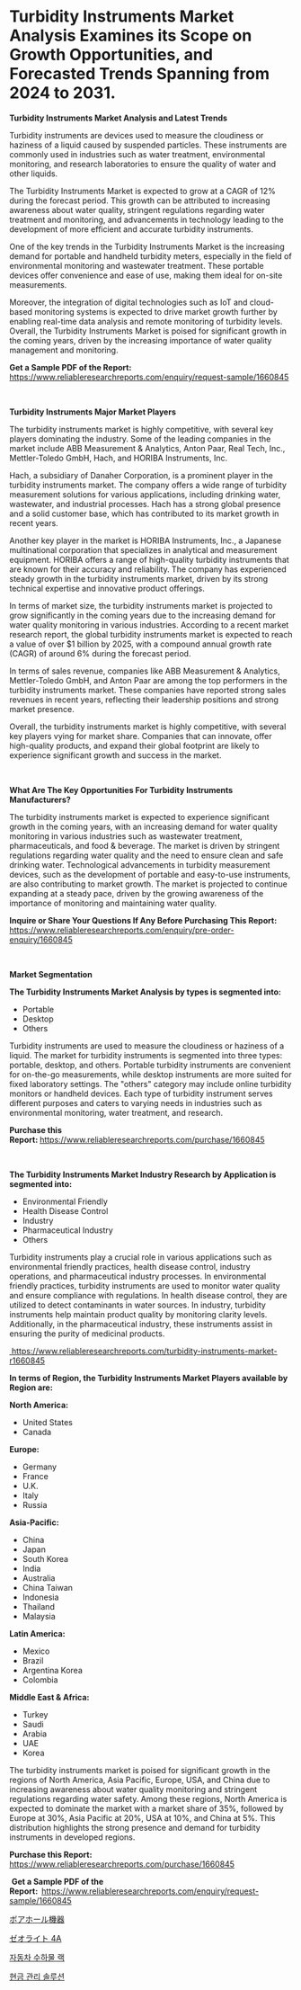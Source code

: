 <p><h1>Turbidity Instruments Market Analysis Examines its Scope on Growth Opportunities, and Forecasted Trends Spanning from 2024 to 2031.</h1></p><p><strong>Turbidity Instruments Market Analysis and Latest Trends</strong></p>
<p><p>Turbidity instruments are devices used to measure the cloudiness or haziness of a liquid caused by suspended particles. These instruments are commonly used in industries such as water treatment, environmental monitoring, and research laboratories to ensure the quality of water and other liquids.</p><p>The Turbidity Instruments Market is expected to grow at a CAGR of 12% during the forecast period. This growth can be attributed to increasing awareness about water quality, stringent regulations regarding water treatment and monitoring, and advancements in technology leading to the development of more efficient and accurate turbidity instruments.</p><p>One of the key trends in the Turbidity Instruments Market is the increasing demand for portable and handheld turbidity meters, especially in the field of environmental monitoring and wastewater treatment. These portable devices offer convenience and ease of use, making them ideal for on-site measurements.</p><p>Moreover, the integration of digital technologies such as IoT and cloud-based monitoring systems is expected to drive market growth further by enabling real-time data analysis and remote monitoring of turbidity levels. Overall, the Turbidity Instruments Market is poised for significant growth in the coming years, driven by the increasing importance of water quality management and monitoring.</p></p>
<p><strong>Get a Sample PDF of the Report:&nbsp;</strong> <a href="https://www.reliableresearchreports.com/enquiry/request-sample/1660845">https://www.reliableresearchreports.com/enquiry/request-sample/1660845</a></p>
<p>&nbsp;</p>
<p><strong>Turbidity Instruments Major Market Players</strong></p>
<p><p>The turbidity instruments market is highly competitive, with several key players dominating the industry. Some of the leading companies in the market include ABB Measurement & Analytics, Anton Paar, Real Tech, Inc., Mettler-Toledo GmbH, Hach, and HORIBA Instruments, Inc.</p><p>Hach, a subsidiary of Danaher Corporation, is a prominent player in the turbidity instruments market. The company offers a wide range of turbidity measurement solutions for various applications, including drinking water, wastewater, and industrial processes. Hach has a strong global presence and a solid customer base, which has contributed to its market growth in recent years.</p><p>Another key player in the market is HORIBA Instruments, Inc., a Japanese multinational corporation that specializes in analytical and measurement equipment. HORIBA offers a range of high-quality turbidity instruments that are known for their accuracy and reliability. The company has experienced steady growth in the turbidity instruments market, driven by its strong technical expertise and innovative product offerings.</p><p>In terms of market size, the turbidity instruments market is projected to grow significantly in the coming years due to the increasing demand for water quality monitoring in various industries. According to a recent market research report, the global turbidity instruments market is expected to reach a value of over $1 billion by 2025, with a compound annual growth rate (CAGR) of around 6% during the forecast period.</p><p>In terms of sales revenue, companies like ABB Measurement & Analytics, Mettler-Toledo GmbH, and Anton Paar are among the top performers in the turbidity instruments market. These companies have reported strong sales revenues in recent years, reflecting their leadership positions and strong market presence.</p><p>Overall, the turbidity instruments market is highly competitive, with several key players vying for market share. Companies that can innovate, offer high-quality products, and expand their global footprint are likely to experience significant growth and success in the market.</p></p>
<p>&nbsp;</p>
<p><strong>What Are The Key Opportunities For Turbidity Instruments Manufacturers?</strong></p>
<p><p>The turbidity instruments market is expected to experience significant growth in the coming years, with an increasing demand for water quality monitoring in various industries such as wastewater treatment, pharmaceuticals, and food & beverage. The market is driven by stringent regulations regarding water quality and the need to ensure clean and safe drinking water. Technological advancements in turbidity measurement devices, such as the development of portable and easy-to-use instruments, are also contributing to market growth. The market is projected to continue expanding at a steady pace, driven by the growing awareness of the importance of monitoring and maintaining water quality.</p></p>
<p><strong>Inquire or Share Your Questions If Any Before Purchasing This Report:</strong> <a href="https://www.reliableresearchreports.com/enquiry/pre-order-enquiry/1660845">https://www.reliableresearchreports.com/enquiry/pre-order-enquiry/1660845</a></p>
<p>&nbsp;</p>
<p><strong>Market Segmentation</strong></p>
<p><strong>The Turbidity Instruments Market Analysis by types is segmented into:</strong></p>
<p><ul><li>Portable</li><li>Desktop</li><li>Others</li></ul></p>
<p><p>Turbidity instruments are used to measure the cloudiness or haziness of a liquid. The market for turbidity instruments is segmented into three types: portable, desktop, and others. Portable turbidity instruments are convenient for on-the-go measurements, while desktop instruments are more suited for fixed laboratory settings. The "others" category may include online turbidity monitors or handheld devices. Each type of turbidity instrument serves different purposes and caters to varying needs in industries such as environmental monitoring, water treatment, and research.</p></p>
<p><strong>Purchase this Report:&nbsp;</strong><a href="https://www.reliableresearchreports.com/purchase/1660845">https://www.reliableresearchreports.com/purchase/1660845</a></p>
<p>&nbsp;</p>
<p><strong>The Turbidity Instruments Market Industry Research by Application is segmented into:</strong></p>
<p><ul><li>Environmental Friendly</li><li>Health Disease Control</li><li>Industry</li><li>Pharmaceutical Industry</li><li>Others</li></ul></p>
<p><p>Turbidity instruments play a crucial role in various applications such as environmental friendly practices, health disease control, industry operations, and pharmaceutical industry processes. In environmental friendly practices, turbidity instruments are used to monitor water quality and ensure compliance with regulations. In health disease control, they are utilized to detect contaminants in water sources. In industry, turbidity instruments help maintain product quality by monitoring clarity levels. Additionally, in the pharmaceutical industry, these instruments assist in ensuring the purity of medicinal products.</p></p>
<p><a href="https://www.reliableresearchreports.com/turbidity-instruments-market-r1660845">&nbsp;https://www.reliableresearchreports.com/turbidity-instruments-market-r1660845</a></p>
<p><strong>In terms of Region, the Turbidity Instruments Market Players available by Region are:</strong></p>
<p>
    <p> <strong> North America: </strong>
        <ul>
            <li>United States</li>
            <li>Canada</li>
        </ul>
        </p> 
    <p> <strong> Europe: </strong>
        <ul>
            <li>Germany</li>
            <li>France</li>
            <li>U.K.</li>
            <li>Italy</li>
            <li>Russia</li>
        </ul>
        </p> 
    <p> <strong> Asia-Pacific: </strong>
        <ul>
            <li>China</li>
            <li>Japan</li>
            <li>South Korea</li>
            <li>India</li>
            <li>Australia</li>
            <li>China Taiwan</li>
            <li>Indonesia</li>
            <li>Thailand</li>
            <li>Malaysia</li>
        </ul>
        </p> 
    <p> <strong> Latin America: </strong>
        <ul>
            <li>Mexico</li>
            <li>Brazil</li>
            <li>Argentina Korea</li>
            <li>Colombia</li>
        </ul>
        </p> 
    <p> <strong> Middle East & Africa: </strong>
        <ul>
            <li>Turkey</li>
            <li>Saudi</li>
            <li>Arabia</li>
            <li>UAE</li>
            <li>Korea</li>
        </ul>
    </p>
    </p>
<p><p>The turbidity instruments market is poised for significant growth in the regions of North America, Asia Pacific, Europe, USA, and China due to increasing awareness about water quality monitoring and stringent regulations regarding water safety. Among these regions, North America is expected to dominate the market with a market share of 35%, followed by Europe at 30%, Asia Pacific at 20%, USA at 10%, and China at 5%. This distribution highlights the strong presence and demand for turbidity instruments in developed regions.</p></p>
<p><strong>Purchase this Report: </strong><a href="https://www.reliableresearchreports.com/purchase/1660845">https://www.reliableresearchreports.com/purchase/1660845</a></p>
<p>&nbsp;<strong>Get a Sample PDF of the Report:&nbsp;&nbsp;</strong><a href="https://www.reliableresearchreports.com/enquiry/request-sample/1660845">https://www.reliableresearchreports.com/enquiry/request-sample/1660845</a></p>
<p><strong></strong></p>
<p><p><a href="https://medium.com/@queenlitle19361/%E3%83%9C%E3%83%BC%E3%83%9B%E3%83%BC%E3%83%AB%E8%A3%85%E7%BD%AE%E5%B8%82%E5%A0%B4-2031%E5%B9%B4%E3%81%BE%E3%81%A7%E3%81%AE%E6%88%90%E5%8A%9F%E3%81%99%E3%82%8B%E4%BA%8B%E6%A5%AD%E6%88%A6%E7%95%A5%E3%81%AE%E9%8D%B5-969a2d3912c7">ボアホール機器</a></p><p><a href="https://medium.com/@ebbkautzer/%E3%82%BC%E3%82%AA%E3%83%A9%E3%82%A4%E3%83%884a%E3%81%AE%E5%B8%82%E5%A0%B4%E5%8B%95%E5%90%91-%E5%B8%82%E5%A0%B4%E5%8B%95%E5%90%91-%E6%88%90%E9%95%B7-2024%E5%B9%B4%E3%81%8B%E3%82%892031%E5%B9%B4%E3%81%BE%E3%81%A7%E3%81%AE%E4%BA%88%E6%B8%AC-42e66771cd54">ゼオライト 4A</a></p><p><a href="https://medium.com/@genius6587678/%EC%9E%90%EB%8F%99%EC%B0%A8-%EC%88%98%ED%95%98%EB%AC%BC-%EB%9E%99-%EC%8B%9C%EC%9E%A5-%EA%B2%BD%EC%9F%81-%EB%B6%84%EC%84%9D-%EC%8B%9C%EC%9E%A5-%EB%8F%99%ED%96%A5-%EB%B0%8F-2031%EB%85%84%EA%B9%8C%EC%A7%80%EC%9D%98-%EC%98%88%EC%B8%A1-ecba75433ea6">자동차 수하물 랙</a></p><p><a href="https://medium.com/@fly879567/%ED%98%84%EA%B8%88-%EA%B4%80%EB%A6%AC-%EC%86%94%EB%A3%A8%EC%85%98-%EC%8B%9C%EC%9E%A5-%EB%B6%84%EC%84%9D-%EC%97%B0%ED%8F%89%EA%B7%A0-%EC%84%B1%EC%9E%A5%EB%A5%A0-cagr-%EC%8B%9C%EC%9E%A5-%EC%84%B8%EB%B6%84%ED%99%94-%EB%B0%8F-%EA%B5%AD%EC%A0%9C-%EC%82%B0%EC%97%85-%EA%B0%9C%EC%9A%94-7826fc10af84">현금 관리 솔루션</a></p></p>